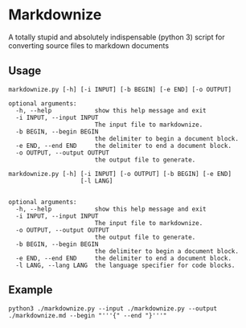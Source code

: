 Markdownize
===========

A totally stupid and absolutely indispensable (python 3) script 
for converting source files to markdown documents

## Usage

    markdownize.py [-h] [-i INPUT] [-b BEGIN] [-e END] [-o OUTPUT]

    optional arguments:
      -h, --help            show this help message and exit
      -i INPUT, --input INPUT
                            The input file to markdownize.
      -b BEGIN, --begin BEGIN
                            the delimiter to begin a document block.
      -e END, --end END     the delimiter to end a document block.
      -o OUTPUT, --output OUTPUT
                            the output file to generate.

    markdownize.py [-h] [-i INPUT] [-o OUTPUT] [-b BEGIN] [-e END]
                        [-l LANG]


    optional arguments:
      -h, --help            show this help message and exit
      -i INPUT, --input INPUT
                            The input file to markdownize.
      -o OUTPUT, --output OUTPUT
                            the output file to generate.
      -b BEGIN, --begin BEGIN
                            the delimiter to begin a document block.
      -e END, --end END     the delimiter to end a document block.
      -l LANG, --lang LANG  the language specifier for code blocks.


## Example

    python3 ./markdownize.py --input ./markdownize.py --output ./markdownize.md --begin "'''{" --end "}'''"
